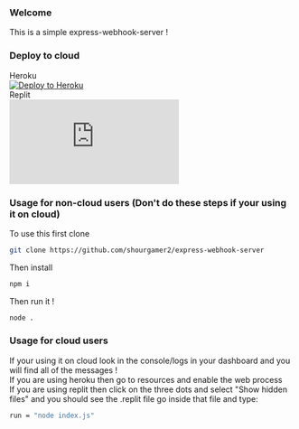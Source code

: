 ### Welcome
This is a simple express-webhook-server ! 
### Deploy to cloud
Heroku <br>
[![Deploy to Heroku](https://www.herokucdn.com/deploy/button.svg)](https://heroku.com/deploy?template=https://github.com/shourgamer2/express-webhook-server) <br>
Replit <br>
[![Run on Repl.it](https://repl.it/badge/github/plibither8/2048.cpp)](https://repl.it/github/shourgamer2/express-webhook-server) <br>
### Usage for non-cloud users (Don't do these steps if your using it on cloud)
To use this first clone
```sh
git clone https://github.com/shourgamer2/express-webhook-server
```
Then install
```sh
npm i 
```
Then run it !
```sh
node .
```
### Usage for cloud users
If your using it on cloud look in the console/logs in your dashboard and you will find all of the messages ! <br>
If you are using heroku then go to resources and enable the web process <br>
If you are using replit then click on the three dots and select "Show hidden files" and you should see the .replit file go inside that file and type: <br>
```sh
run = "node index.js"
```